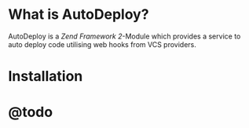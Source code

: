 # What is AutoDeploy?
AutoDeploy is a *Zend Framework 2*-Module which provides a service to auto deploy code utilising web hooks from VCS providers.

# Installation

# @todo



